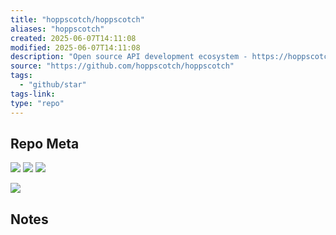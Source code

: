 ```yaml
---
title: "hoppscotch/hoppscotch"
aliases: "hoppscotch"
created: 2025-06-07T14:11:08
modified: 2025-06-07T14:11:08
description: "Open source API development ecosystem - https://hoppscotch.io (open-source alternative to Postman, Insomnia)"
source: "https://github.com/hoppscotch/hoppscotch"
tags:
  - "github/star"
tags-link:
type: "repo"
---
```

## Repo Meta

![](https://img.shields.io/github/stars/hoppscotch/hoppscotch?style=for-the-badge&label=stars) ![](https://img.shields.io/github/repo-size/hoppscotch/hoppscotch?style=for-the-badge&label=size) ![](https://img.shields.io/github/created-at/hoppscotch/hoppscotch?style=for-the-badge&label=since)

[![](https://github-readme-stats.vercel.app/api/pin/?username=hoppscotch&repo=hoppscotch&bg_color=00000000)](https://github.com/hoppscotch/hoppscotch)

## Notes

